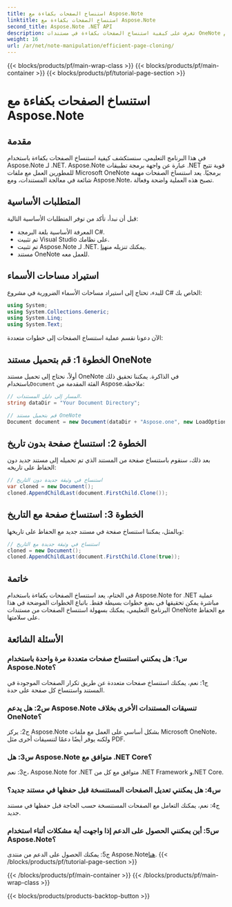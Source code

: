 ```yaml
---
title: استنساخ الصفحات بكفاءة مع Aspose.Note
linktitle: استنساخ الصفحات بكفاءة مع Aspose.Note
second_title: Aspose.Note .NET API
description: تعرف على كيفية استنساخ الصفحات بكفاءة في مستندات OneNote باستخدام Aspose.Note لـ .NET. اتبع برنامجنا التعليمي خطوة بخطوة لسهولة التنفيذ.
weight: 16
url: /ar/net/note-manipulation/efficient-page-cloning/
---
```


{{< blocks/products/pf/main-wrap-class >}}
{{< blocks/products/pf/main-container >}}
{{< blocks/products/pf/tutorial-page-section >}}

# استنساخ الصفحات بكفاءة مع Aspose.Note

## مقدمة

في هذا البرنامج التعليمي، سنستكشف كيفية استنساخ الصفحات بكفاءة باستخدام Aspose.Note لـ .NET. Aspose.Note عبارة عن واجهة برمجة تطبيقات .NET قوية تتيح للمطورين العمل مع ملفات Microsoft OneNote برمجيًا. يعد استنساخ الصفحات مهمة شائعة في معالجة المستندات، ومع Aspose.Note، تصبح هذه العملية واضحة وفعالة.

## المتطلبات الأساسية

قبل أن نبدأ، تأكد من توفر المتطلبات الأساسية التالية:

- المعرفة الأساسية بلغة البرمجة C#.
- تم تثبيت Visual Studio على نظامك.
-  تم تثبيت Aspose.Note لـ .NET. يمكنك تنزيله من[هنا](https://releases.aspose.com/note/net/).
- مستند OneNote للعمل معه.

## استيراد مساحات الأسماء

للبدء، تحتاج إلى استيراد مساحات الأسماء الضرورية في مشروع C# الخاص بك:

```csharp
using System;
using System.Collections.Generic;
using System.Linq;
using System.Text;
```

الآن دعونا نقسم عملية استنساخ الصفحات إلى خطوات متعددة:

## الخطوة 1: قم بتحميل مستند OneNote

 أولاً، نحتاج إلى تحميل مستند OneNote في الذاكرة. يمكننا تحقيق ذلك باستخدام`Document` الفئة المقدمة من Aspose.ملاحظة:

```csharp
// المسار إلى دليل المستندات.
string dataDir = "Your Document Directory";

// قم بتحميل مستند OneNote
Document document = new Document(dataDir + "Aspose.one", new LoadOptions { LoadHistory = true });
```

## الخطوة 2: استنساخ صفحة بدون تاريخ

بعد ذلك، سنقوم باستنساخ صفحة من المستند الذي تم تحميله إلى مستند جديد دون الحفاظ على تاريخه:

```csharp
// استنساخ في وثيقة جديدة دون التاريخ
var cloned = new Document();
cloned.AppendChildLast(document.FirstChild.Clone());
```

## الخطوة 3: استنساخ صفحة مع التاريخ

وبالمثل، يمكننا استنساخ صفحة في مستند جديد مع الحفاظ على تاريخها:

```csharp
// استنساخ في وثيقة جديدة مع التاريخ
cloned = new Document();
cloned.AppendChildLast(document.FirstChild.Clone(true));
```

## خاتمة

في الختام، يعد استنساخ الصفحات بكفاءة باستخدام Aspose.Note for .NET عملية مباشرة يمكن تحقيقها في بضع خطوات بسيطة فقط. باتباع الخطوات الموضحة في هذا البرنامج التعليمي، يمكنك بسهولة استنساخ الصفحات من مستندات OneNote مع الحفاظ على سلامتها.

## الأسئلة الشائعة

### س1: هل يمكنني استنساخ صفحات متعددة مرة واحدة باستخدام Aspose.Note؟

ج1: نعم، يمكنك استنساخ صفحات متعددة عن طريق تكرار الصفحات الموجودة في المستند واستنساخ كل صفحة على حدة.

### س2: هل يدعم Aspose.Note تنسيقات المستندات الأخرى بخلاف OneNote؟

ج2: يركز Aspose.Note بشكل أساسي على العمل مع ملفات Microsoft OneNote، ولكنه يوفر أيضًا دعمًا لتنسيقات أخرى مثل PDF.

### س3: هل Aspose.Note متوافق مع .NET Core؟

ج3: نعم، Aspose.Note for .NET متوافق مع كل من .NET Framework و.NET Core.

### س4: هل يمكنني تعديل الصفحات المستنسخة قبل حفظها في مستند جديد؟

ج4: نعم، يمكنك التعامل مع الصفحات المستنسخة حسب الحاجة قبل حفظها في مستند جديد.

### س5: أين يمكنني الحصول على الدعم إذا واجهت أية مشكلات أثناء استخدام Aspose.Note؟

 ج5: يمكنك الحصول على الدعم من منتدى Aspose.Note[هنا](https://forum.aspose.com/c/note/28).
{{< /blocks/products/pf/tutorial-page-section >}}

{{< /blocks/products/pf/main-container >}}
{{< /blocks/products/pf/main-wrap-class >}}

{{< blocks/products/products-backtop-button >}}
